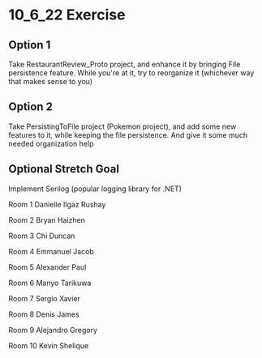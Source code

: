 # 10_6_22 Exercise

## Option 1
Take RestaurantReview_Proto project, and enhance it by bringing File persistence feature. While you're at it, try to reorganize it (whichever way that makes sense to you)

## Option 2
Take PersistingToFile project (Pokemon project), and add some new features to it, while keeping the file persistence. And give it some much needed organization help

## Optional Stretch Goal
Implement Serilog (popular logging library for .NET)

Room 1
Danielle
Ilgaz
Rushay

Room 2
Bryan
Haizhen

Room 3
Chi
Duncan

Room 4
Emmanuel
Jacob

Room 5
Alexander
Paul

Room 6
Manyo
Tarikuwa

Room 7
Sergio
Xavier

Room 8
Denis
James

Room 9
Alejandro
Gregory

Room 10
Kevin
Shelique